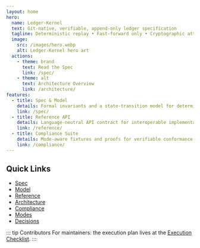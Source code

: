 ```yaml
---
layout: home
hero:
  name: Ledger-Kernel
  text: Git‑native, verifiable, append‑only ledger specification
  tagline: Deterministic replay • Fast‑forward only • Cryptographic attestations • Deterministic WASM policy
  image:
    src: /images/hero.webp
    alt: Ledger‑Kernel hero art
  actions:
    - theme: brand
      text: Read the Spec
      link: /spec/
    - theme: alt
      text: Architecture Overview
      link: /architecture/
features:
  - title: Spec & Model
    details: Formal invariants and a state‑transition model for deterministic replay.
    link: /spec/
  - title: Reference API
    details: Language‑neutral API contract for interoperable implementations.
    link: /reference/
  - title: Compliance Suite
    details: Mode‑aware fixtures and proofs for verifiable conformance.
    link: /compliance/
---
```


## Quick Links

- [Spec](/spec/)
- [Model](/model/)
- [Reference](/reference/)
- [Architecture](/architecture/)
- [Compliance](/compliance/)
- [Modes](/modes)
- [Decisions](/decisions)

::: tip Contributors
For maintainers: the execution plan lives at the [Execution Checklist](/checklist).
:::
